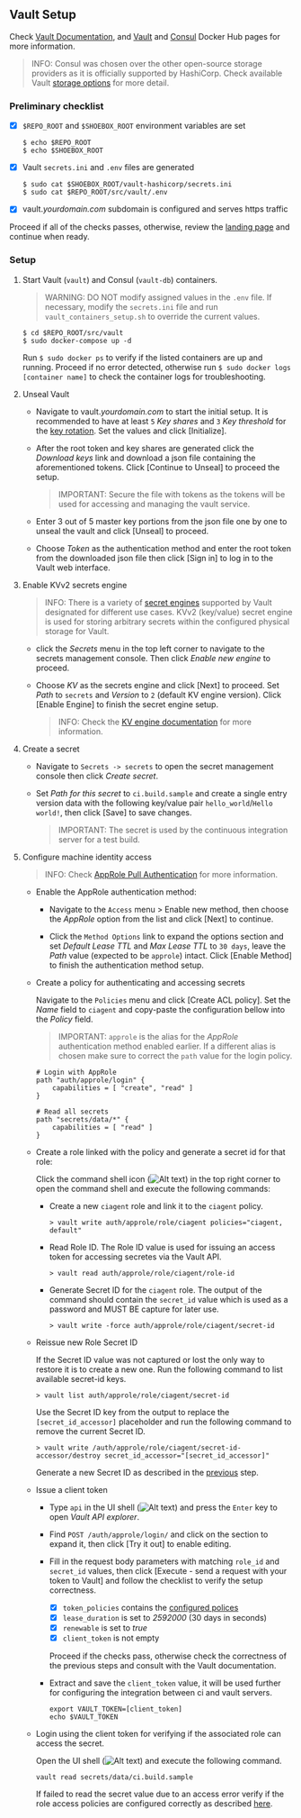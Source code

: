 ## Vault Setup

Check [Vault Documentation](https://www.vaultproject.io/docs/), and [Vault](https://hub.docker.com/_/vault) and [Consul](https://hub.docker.com/_/consul) Docker Hub pages for more information.

> INFO: Consul was chosen over the other open-source storage providers as it is officially supported by HashiCorp. Check available Vault [storage options](https://www.vaultproject.io/docs/configuration/storage/) for more detail.


### Preliminary checklist

- [x] `$REPO_ROOT` and `$SHOEBOX_ROOT` environment variables are set

    ```
    $ echo $REPO_ROOT
    $ echo $SHOEBOX_ROOT
    ```

- [x] Vault `secrets.ini` and `.env` files are generated

    ```
    $ sudo cat $SHOEBOX_ROOT/vault-hashicorp/secrets.ini
    $ sudo cat $REPO_ROOT/src/vault/.env
    ```

- [x] vault._yourdomain.com_ subdomain is configured and serves https traffic

Proceed if all of the checks passes, otherwise, review the [landing page](/src/README.md#setup-outline) and continue when ready.


### Setup

1. Start Vault (`vault`) and Consul (`vault-db`) containers.

    > WARNING: DO NOT modify assigned values in the `.env` file. If necessary, modify the `secrets.ini` file and run `vault_containers_setup.sh` to override the current values.

    ```
    $ cd $REPO_ROOT/src/vault
    $ sudo docker-compose up -d
    ```

    Run `$ sudo docker ps` to verify if the listed containers are up and running. Proceed if no error detected, otherwise run `$ sudo docker logs [container name]` to check the container logs for troubleshooting.

2. <a id="unseal-vault"></a>Unseal Vault

    - Navigate to vault._yourdomain.com_ to start the initial setup. It is recommended to have at least `5` _Key shares_ and `3` _Key threshold_ for the [key rotation](https://www.vaultproject.io/docs/internals/rotation.html). Set the values and click [Initialize]. 

    - After the root token and key shares are generated click the _Download keys_ link and download a json file containing the aforementioned tokens. Click [Continue to Unseal] to proceed the setup.

      > IMPORTANT: Secure the file with tokens as the tokens will be used for accessing and managing the vault service.

    - Enter 3 out of 5 master key portions from the json file one by one to unseal the vault and click [Unseal] to proceed.

    - Choose _Token_ as the authentication method and enter the root token from the downloaded json file then click [Sign in] to log in to the Vault web interface.

3. Enable KVv2 secrets engine

    > INFO: There is a variety of [secret engines](https://www.vaultproject.io/docs/secrets/index.html) supported by Vault designated for different use cases. KVv2 (key/value) secret engine is used for storing arbitrary secrets within the configured physical storage for Vault.

    - click the _Secrets_ menu in the top left corner to navigate to the secrets management console. Then click _Enable new engine_ to proceed.

    - Choose _KV_ as the secrets engine and click [Next] to proceed. Set _Path_ to `secrets` and _Version_ to `2` (default KV engine version). Click [Enable Engine] to finish the secret engine setup.

        > INFO: Check the [KV engine documentation](https://www.vaultproject.io/docs/secrets/kv/kv-v2) for more information.

4. <a name="create-a-secret"></a>Create a secret

    - Navigate to `Secrets -> secrets` to open the secret management console then click _Create secret_.

    - Set _Path for this secret_ to `ci.build.sample` and create a single entry version data with the following key/value pair `hello_world`/`Hello world!`, then click [Save] to save changes.

        > IMPORTANT: The secret is used by the continuous integration server for a test build.

5. Configure machine identity access

    > INFO: Check [AppRole Pull Authentication](https://learn.hashicorp.com/vault/identity-access-management/iam-authentication) for more information.

    - Enable the AppRole authentication method:

        - Navigate to the `Access` menu > Enable new method, then choose the _AppRole_ option from the list and click [Next] to continue. 
    
        - Click the `Method Options` link to expand the options section and set _Default Lease TTL_ and  _Max Lease TTL_ to `30 days`, leave the _Path_ value (expected to be `approle`) intact. Click [Enable Method] to finish the authentication method setup.

    - <a id="acl-policy"></a>Create a policy for authenticating and accessing secrets
    
        Navigate to the `Policies` menu and click [Create ACL policy]. Set the _Name_ field to `ciagent` and copy-paste the configuration bellow into the _Policy_ field.
    
        > IMPORTANT: `approle` is the alias for the _AppRole_ authentication method enabled earlier. If a different alias is chosen make sure to correct the `path` value for the login policy.
    
        ```
        # Login with AppRole
        path "auth/approle/login" {
            capabilities = [ "create", "read" ]
        }
        
        # Read all secrets
        path "secrets/data/*" {
            capabilities = [ "read" ]
        }
        ```
    
    -  Create a role linked with the policy and generate a secret id for that role:
    
        Click the command shell icon (![Alt text](/resources/img/vault_shell.png?raw=true "Vault shell")) in the top right corner to open the command shell and execute the following commands:

        - Create a new `ciagent` role and link it to the `ciagent` policy.

            ```
            > vault write auth/approle/role/ciagent policies="ciagent, default"
            ```

        - Read Role ID. The Role ID value is used for issuing an access token for accessing secretes via the Vault API.

            ```
            > vault read auth/approle/role/ciagent/role-id
            ```

        - <a id="generate-secret-id"></a> Generate Secret ID for the `ciagent` role. The output of the command should contain the `secret_id` value which is used as a password and MUST BE capture for later use.

            ```
            > vault write -force auth/approle/role/ciagent/secret-id
            ```

    - Reissue new Role Secret ID

        If the Secret ID value was not captured or lost the only way to restore it is to create a new one. Run the following command to list available secret-id keys.

        ```
        > vault list auth/approle/role/ciagent/secret-id
        ```

        Use the Secret ID key from the output to replace the `[secret_id_accessor]` placeholder and run the following command to remove the current Secret ID.

        ```
        > vault write /auth/approle/role/ciagent/secret-id-accessor/destroy secret_id_accessor="[secret_id_accessor]"
        ```

        Generate a new Secret ID as described in the [previous](#generate-secret-id) step.

    - <a name="issue-a-client-token"></a> Issue a client token

        - Type `api` in the UI shell  (![Alt text](/resources/img/vault_shell.png?raw=true "Vault shell")) and press the `Enter` key to open _Vault API explorer_. 
        
        -  Find `POST /auth/approle/login/` and click on the section to expand it, then click [Try it out] to enable editing.
        
        -  Fill in the request body parameters with matching `role_id` and `secret_id` values, then click [Execute - send a request with your token to Vault] and follow the checklist to verify the setup correctness.

            - [x] `token_policies` contains the [configured polices](#acl-policy)
            - [x] `lease_duration` is set to _2592000_ (30 days in seconds)
            - [x] `renewable` is set to _true_
            - [x] `client_token` is not empty

            Proceed if the checks pass, otherwise check the correctness of the previous steps and consult with the Vault documentation.

        - Extract and save the `client_token` value, it will be used further for configuring the integration between ci and vault servers.

            ```
            export VAULT_TOKEN=[client_token]
            echo $VAULT_TOKEN
            ```

    - <a name="read-secret"></a> Login using the client token for verifying if the associated role can access the secret.

        Open the UI shell (![Alt text](/resources/img/vault_shell.png?raw=true "Vault shell")) and execute the following command.

        ```
        vault read secrets/data/ci.build.sample
        ```

        If failed to read the secret value due to an access error verify if the role access policies are configured correctly as described [here](#acl-policy).